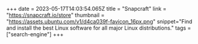 +++
date = 2023-05-17T14:03:54.065Z
title = "Snapcraft"
link = "https://snapcraft.io/store"
thumbnail = "https://assets.ubuntu.com/v1/d4ca039f-favicon_16px.png"
snippet="Find and install the best Linux software for all major Linux distributions."
tags = ["search-engine"]
+++
